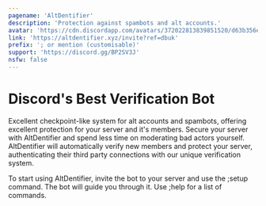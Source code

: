 ```yaml
---
pagename: 'AltDentifier'
description: 'Protection against spambots and alt accounts.'
avatar: 'https://cdn.discordapp.com/avatars/372022813839851520/d63b356ed66b8b4ba9f3af0d2c27f224.png'
link: 'https://altdentifier.xyz/invite?ref=dbuk'
prefix: '; or mention (customisable)'
support: 'https://discord.gg/BP2SV3J'
nsfw: false
---
```

# Discord's Best Verification Bot

Excellent checkpoint-like system for alt accounts and spambots, offering excellent protection for your server and it's members.
Secure your server with AltDentifier and spend less time on moderating bad actors yourself.
AltDentifier will automatically verify new members and protect your server, authenticating their third party connections with our unique verification system.

To start using AltDentifier, invite the bot to your server and use the ;setup command. The bot will guide you through it. Use ;help for a list of commands.
